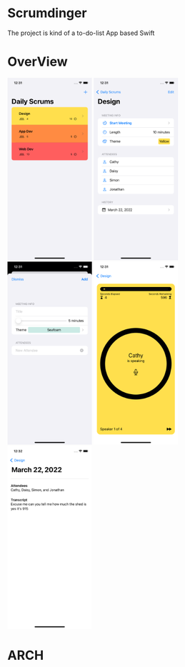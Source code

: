 # Scrumdinger
The project is kind of a to-do-list App based Swift

# OverView

<img src="Images/scrumsview.png" alt="scrumsview" style="zoom:40%;" />

<img src="Images/scrumdetail.png" alt="scrumdetail" style="zoom:40%;" />

<img src="Images/scrumedit.png" alt="scrumedit" style="zoom:40%;" />

<img src="Images/meetingview.png" alt="meetingview" style="zoom:40%;" />

<img src="Images/historyview.png" alt="historyview" style="zoom:40%;" />



# ARCH



